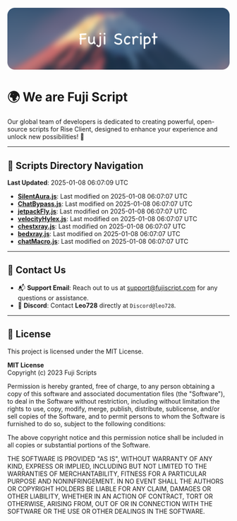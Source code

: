 ![Banner](.github/b.webp)

# 🌍 **We are Fuji Script**

Our global team of developers is dedicated to creating powerful, open-source scripts for Rise Client, designed to enhance your experience and unlock new possibilities! 🌟

---
<!-- SCRIPTS_NAVIGATION_START -->
## 📂 **Scripts Directory Navigation**

**Last Updated**: 2025-01-08 06:07:09 UTC

- **[SilentAura.js](scripts/SilentAura.js)**: Last modified on 2025-01-08 06:07:07 UTC
- **[ChatBypass.js](scripts/ChatBypass.js)**: Last modified on 2025-01-08 06:07:07 UTC
- **[jetpackFly.js](scripts/jetpackFly.js)**: Last modified on 2025-01-08 06:07:07 UTC
- **[velocityHylex.js](scripts/velocityHylex.js)**: Last modified on 2025-01-08 06:07:07 UTC
- **[chestxray.js](scripts/chestxray.js)**: Last modified on 2025-01-08 06:07:07 UTC
- **[bedxray.js](scripts/bedxray.js)**: Last modified on 2025-01-08 06:07:07 UTC
- **[chatMacro.js](scripts/chatMacro.js)**: Last modified on 2025-01-08 06:07:07 UTC

<!-- SCRIPTS_NAVIGATION_END -->

---

## 💬 **Contact Us**  
- 📬 **Support Email**: Reach out to us at [support@fujiscript.com](mailto:support@fujiscript.com) for any questions or assistance.  
- 💬 **Discord**: Contact **Leo728** directly at `Discord@leo728`.

---

## 📜 **License**

This project is licensed under the MIT License.  

**MIT License**  
Copyright (c) 2023 Fuji Scripts  

Permission is hereby granted, free of charge, to any person obtaining a copy of this software and associated documentation files (the "Software"), to deal in the Software without restriction, including without limitation the rights to use, copy, modify, merge, publish, distribute, sublicense, and/or sell copies of the Software, and to permit persons to whom the Software is furnished to do so, subject to the following conditions:  

The above copyright notice and this permission notice shall be included in all copies or substantial portions of the Software.  

THE SOFTWARE IS PROVIDED "AS IS", WITHOUT WARRANTY OF ANY KIND, EXPRESS OR IMPLIED, INCLUDING BUT NOT LIMITED TO THE WARRANTIES OF MERCHANTABILITY, FITNESS FOR A PARTICULAR PURPOSE AND NONINFRINGEMENT. IN NO EVENT SHALL THE AUTHORS OR COPYRIGHT HOLDERS BE LIABLE FOR ANY CLAIM, DAMAGES OR OTHER LIABILITY, WHETHER IN AN ACTION OF CONTRACT, TORT OR OTHERWISE, ARISING FROM, OUT OF OR IN CONNECTION WITH THE SOFTWARE OR THE USE OR OTHER DEALINGS IN THE SOFTWARE.  
